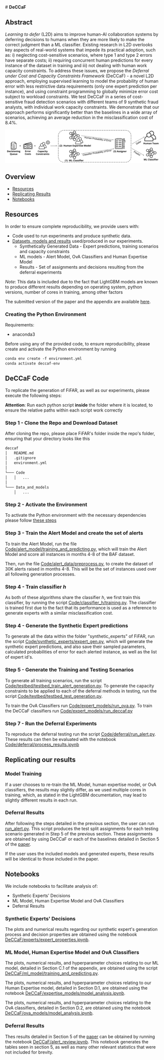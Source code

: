 ﻿﻿# **DeCCaF**

## Abstract

*Learning to defer* (L2D) aims to improve human-AI collaboration systems by deferring decisions to humans when they are more likely to make the correct judgment than a ML classifier. Existing research in L2D overlooks key aspects of real-world systems that impede its practical adoption, such as: i) neglecting cost-sensitive scenarios, where type 1 and type 2 errors have separate costs; ii) requiring concurrent human predictions for every instance of the dataset in training and iii) not dealing with human work capacity constraints. To address these issues, we propose the *Deferral under Cost and Capacity Constraints Framework* (DeCCaF) - a novel L2D approach, employing supervised learning to model the probability of human error with less restrictive data requirements (only one expert prediction per instance), and using constraint programming to globally minimize error cost subject to workload constraints. We test DeCCaF in a series of cost-sensitive fraud detection scenarios with different teams of 9 synthetic fraud analysts, with individual work capacity constraints. We demonstrate that our approach performs significantly better than the baselines in a wide array of scenarios, achieving an average reduction in the misclassification cost of 8.4%.

![alt text](Images/main_scheme.png)
## Overview

* [Resources](#Resources)
* [Replicating Results](#Replicating-Results)
* [Notebooks](#Notebooks)

## Resources
In order to ensure complete reproducibility, we provide users with:

* Code used to run experiments and produce synthetic data.
* [Datasets, models and results](https://drive.google.com/file/d/1R6NgMgLd4wrRiQz5WrZUzFx0ljCHgDZl/view) used/produced in our experiments.
   * Synthetically Generated Data - Expert predictions, training scenarios and capacity constraints
   * ML models - Alert Model, OvA Classifiers and Human Expertise Model
   * Results - Set of assignments and decisions resulting from the deferral experiments

*Note*: This data is included due to the fact that LightGBM models are known to produce different results depending on operating system, python versions, number of cores in training, among other factors

The submitted version of the paper and the appendix are available [here](Documents/paper.pdf).

### Creating the Python Environment

Requirements:
* anaconda3
  
Before using any of the provided code, to ensure reproducibility, please create and activate the Python environment by running

```
conda env create -f environment.yml
conda activate deccaf-env
```

## DeCCaF Code

To replicate the generation of FiFAR, as well as our experiments, please execute the following steps:

**Attention**: Run each python script **inside** the folder where it is located, to ensure the relative paths within each script work correctly

### Step 1 - Clone the Repo and Download Dataset
After cloning the repo, please place FiFAR's folder inside the repo's folder, ensuring that your directory looks like this

```
deccaf
│   README.md
│   .gitignore  
│   environment.yml
│
└─── Code
│   │   ...
│   
└─── Data_and_models
    │   ...
```

### Step 2 - Activate the Environment
To activate the Python environment with the necessary dependencies please follow [these steps](#Creating-the-Python-Environment)

### Step 3 - Train the Alert Model and create the set of alerts
To train the Alert Model, run the file [Code/alert_model/training_and_predicting.py](Code/alert_model/training_and_predicting.py), which will train the Alert Model and score all instances in months 4-8 of the BAF dataset.

Then, run the file [Code/alert_data/preprocess.py](Code/alert_data/preprocess.py), to create the dataset of 30K alerts raised in months 4-8. This will be the set of instances used over all following generation processes.

### Step 4 - Train classifier *h*
As both of these algorithms share the classifier *h*, we first train this classifier, by running the script [Code/classifier_h/training.py](Code/classifier_h/training.py).
The classifier is trained first due to the fact that its performance is used as a reference to generate experts with a similar misclassification cost.

### Step 4 - Generate the Synthetic Expert predictions
To generate all the data within the folder "synthetic_experts" of FiFAR, run the script [Code/synthetic_experts/expert_gen.py](Code/synthetic_experts/expert_gen.py), which will generate the synthetic expert predictions, and also save their sampled parameters, calculated probabilities of error for each alerted instance, as well as the list of expert id's.

### Step 5 - Generate the Training and Testing Scenarios
To generate all training scenarios, run the script [Code/testbed/testbed_train_alert_generation.py](Code/testbed/testbed_train_alert_generation.py).
To generate the capacity constraints to be applied to each of the deferral methods in testing, run the script [Code/testbed/testbed_test_generation.py](Code/testbed/testbed_test_generation.py).

To train the OvA Classifiers run [Code/expert_models/run_ova.py](Code/expert_models/run_ova.py). 
To train the DeCCaF classifiers run [Code/expert_models/run_deccaf.py](Code/expert_models/run_deccaf.py)

### Step 7 - Run the Deferral Experiments

To reproduce the deferral testing run the script [Code/deferral/run_alert.py](Code/deferral/run_alert.py). These results can then be evaluated with the notebook [Code/deferral/process_results.ipynb](Code/deferral/results.ipynb)


## Replicating our results

### Model Training
If a user chooses to re-train the ML Model, human expertise model, or OvA classifiers, the results may slightly differ, as we used multiple cores in training, which, as stated in the LightGBM documentation, may lead to slightly different results in each run.

### Deferral Results
After following the steps detailed in the previous section, the user can run [run_alert.py](DeCCaF/run_alert.py). This script produces the test split assignments for each testing scenario generated in Step 5 of the previous section. These assignments are obtained by using DeCCaF or each of the baselines detailed in Section 5 of the [paper](Documents/paper.pdf).

If the user uses the included models and generated experts, these results will be identical to those included in the paper.

## Notebooks

We include notebooks to facilitate analysis of:

* Synthetic Experts' Decisions
* ML Model, Human Expertise Model and OvA Classifiers
* Deferral Results

### Synthetic Experts' Decisions

The plots and numerical results regarding our synthetic expert's generation process and decision properties are obtained using the notebook [DeCCaF/experts/expert_properties.ipynb](DeCCaF/experts/expert_properties.ipynb). 

### ML Model, Human Expertise Model and OvA Classifiers

The plots, numerical results, and hyperparameter choices relating to our ML model, detailed in Section C.1 of the appendix, are obtained using the script [DeCCaF/ml_model/training_and_predicting.py](DeCCaF/ml_model/training_and_predicting.py). 

The plots, numerical results, and hyperparameter choices relating to our Human Expertise model, detailed in Section D.1, are obtained using the notebook [DeCCaF/expertise_models/model_analysis.ipynb](DeCCaF/expertise_models/model_analysis.ipynb). 

The plots, numerical results, and hyperparameter choices relating to the OvA classifiers, detailed in Section D.2, are obtained using the notebook [DeCCaF/ova_models/model_analysis.ipynb](DeCCaF/ova_models/model_analysis.ipynb). 

### Deferral Results
Thes results detailed in Section 5 of the [paper](Documents/paper.pdf) can be obtained by running the notebook [DeCCaF/alert_review.ipynb](DeCCaF/ova_models/model_analysis.ipynb). This notebook generates the tables seen in section 5, as well as many other relevant statistics that were not included for brevity.
